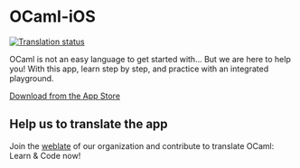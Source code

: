 # OCaml-iOS
[![Translation status](http://weblate.groupe-minaste.org/widgets/ocaml/-/svg-badge.svg)](http://weblate.groupe-minaste.org/engage/ocaml/?utm_source=widget)

OCaml is not an easy language to get started with… But we are here to help you! With this app, learn step by step, and practice with an integrated playground.

[Download from the App Store](https://apps.apple.com/app/ocaml-learn-code/id1547506826)

## Help us to translate the app

Join the [weblate](https://weblate.groupe-minaste.org/projects/ocaml/) of our organization and contribute to translate OCaml: Learn & Code now!
